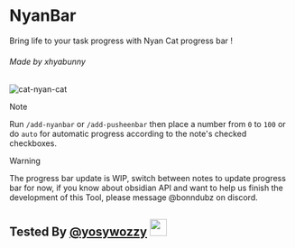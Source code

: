 # NyanBar
Bring life to your task progress with Nyan Cat progress bar ! 

<h6>Made by xhyabunny</h6>

![cat-nyan-cat](https://github.com/xhyabunny/obsidian-sample-plugin/assets/106491722/262b2c04-c5bc-44a3-86d0-26967b9b4660)

> [!NOTE]
> Run `/add-nyanbar` or `/add-pusheenbar` then place a number from `0` to `100` or do `auto` for automatic progress according to the note's checked checkboxes.

> [!WARNING]
> The progress bar update is WIP, switch between notes to update progress bar for now, if you know about obsidian API and want to help us finish the development of this Tool, please message @bonndubz on discord. 

## Tested By [@yosywozzy](https://github.com/yosywozzy) <img src="https://avatars.githubusercontent.com/u/169003340?v=4" width='30px' height='30px'/>
